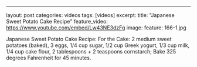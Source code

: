---
layout: post
categories: videos
tags: [videos]
excerpt: 
title: "Japanese Sweet Potato Cake Recipe"
feature_video: https://www.youtube.com/embed/Lw43NE3dzFg
image:
    feature: 166-1.jpg

Japanese Sweet Potato Cake Recipe: For the Cake: 2 medium sweet potatoes (baked), 3 eggs, 1/4 cup sugar, 1/2 cup Greek yogurt, 1/3 cup milk, 1/4 cup cake flour, 2 tablespoons + 2 teaspoons cornstarch; Bake 325 degrees Fahrenheit for 45 minutes.
